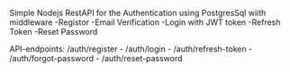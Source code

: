 Simple Nodejs RestAPI for the Authentication using PostgresSql wiith middleware -Registor -Email Verification -Login with JWT token -Refresh Token -Reset Password

API-endpoints: /auth/register - /auth/login - /auth/refresh-token - /auth/forgot-password - /auth/reset-password
